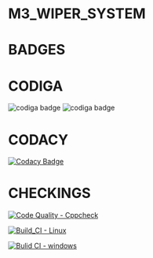# M3_WIPER_SYSTEM

# BADGES
# CODIGA
![codiga badge](https://api.codiga.io/project/33543/score/svg) ![codiga badge](https://api.codiga.io/project/33543/status/svg)
# CODACY
[![Codacy Badge](https://app.codacy.com/project/badge/Grade/d7109b0b5f6542d68b4cd87081258394)](https://www.codacy.com/gh/rbahamani/M3_WIPER_SYSTEM/dashboard?utm_source=github.com&amp;utm_medium=referral&amp;utm_content=rbahamani/M3_WIPER_SYSTEM&amp;utm_campaign=Badge_Grade)
# CHECKINGS
[![Code Quality - Cppcheck](https://github.com/rbahamani/M3_WIPER_SYSTEM/actions/workflows/Cpp.yml/badge.svg)](https://github.com/rbahamani/M3_WIPER_SYSTEM/actions/workflows/Cpp.yml)

[![Build_CI - Linux](https://github.com/rbahamani/M3_WIPER_SYSTEM/actions/workflows/Linux.yml/badge.svg)](https://github.com/rbahamani/M3_WIPER_SYSTEM/actions/workflows/Linux.yml)

[![Bulid CI - windows](https://github.com/rbahamani/M3_WIPER_SYSTEM/actions/workflows/windows.yml/badge.svg)](https://github.com/rbahamani/M3_WIPER_SYSTEM/actions/workflows/windows.yml)
